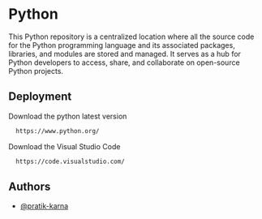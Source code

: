 
# Python

This Python repository is a centralized location where all the source code for the Python programming language and its associated packages, libraries, and modules are stored and managed. It serves as a hub for Python developers to access, share, and collaborate on open-source Python projects.


## Deployment

Download the python latest version

```bash
  https://www.python.org/
```
Download the Visual Studio Code

```bash
  https://code.visualstudio.com/
```
     

## Authors

- [@pratik-karna](https://github.com/pratik-karna)
